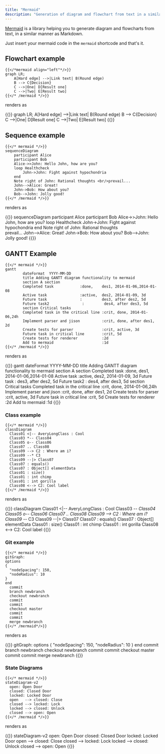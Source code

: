 ```yaml
---
title: "Mermaid"
description: "Generation of diagram and flowchart from text in a similar manner as markdown"
---
```


[Mermaid](https://mermaidjs.github.io/) is a library helping you to generate diagram and flowcharts from text, in a similar manner as Markdown.

Just insert your mermaid code in the `mermaid` shortcode and that's it.

## Flowchart example

    {{</*mermaid align="left"*/>}}
    graph LR;
        A[Hard edge] -->|Link text| B(Round edge)
        B --> C{Decision}
        C -->|One| D[Result one]
        C -->|Two| E[Result two]
    {{</* /mermaid */>}}

renders as

{{<mermaid align="left">}}
graph LR;
A[Hard edge] -->|Link text| B(Round edge)
B --> C{Decision}
C -->|One| D[Result one]
C -->|Two| E[Result two]
{{</mermaid>}}

## Sequence example

    {{</* mermaid */>}}
    sequenceDiagram
        participant Alice
        participant Bob
        Alice->>John: Hello John, how are you?
        loop Healthcheck
            John->John: Fight against hypochondria
        end
        Note right of John: Rational thoughts <br/>prevail...
        John-->Alice: Great!
        John->Bob: How about you?
        Bob-->John: Jolly good!
    {{</* /mermaid */>}}

renders as

{{<mermaid>}}
sequenceDiagram
participant Alice
participant Bob
Alice->>John: Hello John, how are you?
loop Healthcheck
John->John: Fight against hypochondria
end
Note right of John: Rational thoughts <br/>prevail...
John-->Alice: Great!
John->Bob: How about you?
Bob-->John: Jolly good!
{{</mermaid>}}

## GANTT Example

    {{</* mermaid */>}}
    gantt
            dateFormat  YYYY-MM-DD
            title Adding GANTT diagram functionality to mermaid
            section A section
            Completed task            :done,    des1, 2014-01-06,2014-01-08
            Active task               :active,  des2, 2014-01-09, 3d
            Future task               :         des3, after des2, 5d
            Future task2               :         des4, after des3, 5d
            section Critical tasks
            Completed task in the critical line :crit, done, 2014-01-06,24h
            Implement parser and jison          :crit, done, after des1, 2d
            Create tests for parser             :crit, active, 3d
            Future task in critical line        :crit, 5d
            Create tests for renderer           :2d
            Add to mermaid                      :1d
    {{</* /mermaid */>}}

renders as

{{<mermaid>}}
gantt
dateFormat YYYY-MM-DD
title Adding GANTT diagram functionality to mermaid
section A section
Completed task :done, des1, 2014-01-06,2014-01-08
Active task :active, des2, 2014-01-09, 3d
Future task : des3, after des2, 5d
Future task2 : des4, after des3, 5d
section Critical tasks
Completed task in the critical line :crit, done, 2014-01-06,24h
Implement parser and jison :crit, done, after des1, 2d
Create tests for parser :crit, active, 3d
Future task in critical line :crit, 5d
Create tests for renderer :2d
Add to mermaid :1d
{{</mermaid>}}

### Class example

    {{</* mermaid */>}}
    classDiagram
      Class01 <|-- AveryLongClass : Cool
      Class03 *-- Class04
      Class05 o-- Class06
      Class07 .. Class08
      Class09 --> C2 : Where am i?
      Class09 --* C3
      Class09 --|> Class07
      Class07 : equals()
      Class07 : Object[] elementData
      Class01 : size()
      Class01 : int chimp
      Class01 : int gorilla
      Class08 <--> C2: Cool label
    {{</* /mermaid */>}}

renders as

{{<mermaid>}}
classDiagram
Class01 <|-- AveryLongClass : Cool
Class03 _-- Class04
Class05 o-- Class06
Class07 .. Class08
Class09 --> C2 : Where am i?
Class09 --_ C3
Class09 --|> Class07
Class07 : equals()
Class07 : Object[] elementData
Class01 : size()
Class01 : int chimp
Class01 : int gorilla
Class08 <--> C2: Cool label
{{</mermaid>}}

### Git example

    {{</* mermaid */>}}
    gitGraph:
    options
    {
      "nodeSpacing": 150,
      "nodeRadius": 10
    }
    end
      commit
      branch newbranch
      checkout newbranch
      commit
      commit
      checkout master
      commit
      commit
      merge newbranch
    {{</* /mermaid*/>}}

renders as

{{<mermaid>}}
gitGraph:
options
{
"nodeSpacing": 150,
"nodeRadius": 10
}
end
commit
branch newbranch
checkout newbranch
commit
commit
checkout master
commit
commit
merge newbranch
{{</mermaid>}}

### State Diagrams

    {{</* mermaid */>}}
    stateDiagram-v2
      open: Open Door
      closed: Closed Door
      locked: Locked Door
      open   --> closed: Close
      closed --> locked: Lock
      locked --> closed: Unlock
      closed --> open: Open
    {{</* /mermaid */>}}

renders as

{{<mermaid>}}
stateDiagram-v2
open: Open Door
closed: Closed Door
locked: Locked Door
open --> closed: Close
closed --> locked: Lock
locked --> closed: Unlock
closed --> open: Open
{{</mermaid>}}
